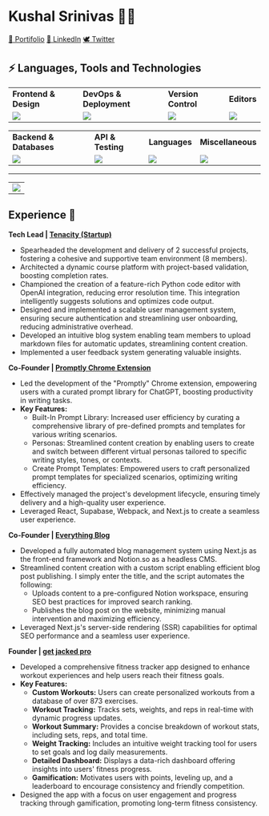 # Kushal Srinivas :technologist:

[📧 Portifolio](https://kushal-portifolio.vercel.app/)
[🔗 LinkedIn](https://www.linkedin.com/in/kushal-s075/) 
[🕊️ Twitter](https://twitter.com/Kushalsrinivasn)
## ⚡ Languages, Tools and Technologies

<table> 
<tr>
<td>
<strong>Frontend & Design</strong>
</td>
<td>
<strong>DevOps & Deployment</strong>
</td>
<td>
<strong>Version Control</strong>
</td>
<td>
<strong>Editors</strong>
</td>
</tr>
<tr>
<td>
<img src = "https://skillicons.dev/icons?i=js,ts,react,nextjs,threejs,redux,bootstrap,materialui,tailwindcss,figma" >
</td>
<td>
<img src = "https://skillicons.dev/icons?i=vercel,azure,docker,aws,githubactions,gcp&theme=dark">
</td>
<td>
<img src = "https://skillicons.dev/icons?i=git,github,gitlab,bash&theme=dark">
</td>
<td>
<img src = "https://skillicons.dev/icons?i=vscode,codepen&theme=dark">
</td>
</tr>
</table>


<table>
<tr>
<td>
<strong>Backend & Databases</strong>
</td>
<td>
<strong>API & Testing</strong>
</td>
<td>
<strong>Languages</strong>
</td>
<td>
<strong>Miscellaneous</strong>
</td>
</tr>
<tr>
<td>
<img src = "https://skillicons.dev/icons?i=nodejs,flask,postgresql,mysql,sequelize,mongodb,supabase,express,firebase&theme=dark">
</td>
<td>
<img src = "https://skillicons.dev/icons?i=postman,graphql,fastapi&theme=dark">
</td>
<td>
<img src = "https://skillicons.dev/icons?i=c,cpp,py,flutter,swift&theme=dark">
</td>
<td>
<img src = "https://skillicons.dev/icons?i=md,raspberrypi,arduino,linux,blender&theme=dark">
</td>
</tr>
</table>
<hr>


<table>
<tr>
<td colspan = "2">
<a href = "https://kushal-portifolio.vercel.app/">
<img src="https://github-readme-activity-graph.vercel.app/graph?username=kushalsrinivas&bg_color=2e3440&hide_border=true&point=false&line=88c0d0&radius=8&area=true&area_color=88c0d0&title_color=ffffff&color=ffffff">
</a>
</td>
</tr>
</table>



## Experience :briefcase:

**Tech Lead | [Tenacity (Startup)](https://tenacity.social/)**

* Spearheaded the development and delivery of 2 successful projects, fostering a cohesive and supportive team environment (8 members).
* Architected a dynamic course platform with project-based validation, boosting completion rates.
* Championed the creation of a feature-rich Python code editor with OpenAI integration, reducing error resolution time. This integration intelligently suggests solutions and optimizes code output.
* Designed and implemented a scalable user management system, ensuring secure authentication and streamlining user onboarding, reducing administrative overhead.
* Developed an intuitive blog system enabling team members to upload markdown files for automatic updates, streamlining content creation.
* Implemented a user feedback system generating valuable insights.

**Co-Founder | [Promptly Chrome Extension](https://promptly-plugin.vercel.app/)**

* Led the development of the "Promptly" Chrome extension, empowering users with a curated prompt library for ChatGPT, boosting productivity in writing tasks.
* **Key Features:**
    * Built-In Prompt Library: Increased user efficiency by curating a comprehensive library of pre-defined prompts and templates for various writing scenarios.
    * Personas: Streamlined content creation by enabling users to create and switch between different virtual personas tailored to specific writing styles, tones, or contexts.
    * Create Prompt Templates: Empowered users to craft personalized prompt templates for specialized scenarios, optimizing writing efficiency.
* Effectively managed the project's development lifecycle, ensuring timely delivery and a high-quality user experience. 
* Leveraged React, Supabase, Webpack, and Next.js to create a seamless user experience.

**Co-Founder | [Everything Blog](https://www.everythingblog.in/)**

* Developed a fully automated blog management system using Next.js as the front-end framework and Notion.so as a headless CMS.
* Streamlined content creation with a custom script enabling efficient blog post publishing. I simply enter the title, and the script automates the following:
    * Uploads content to a pre-configured Notion workspace, ensuring SEO best practices for improved search ranking.
    * Publishes the blog post on the website, minimizing manual intervention and maximizing efficiency.
* Leveraged Next.js's server-side rendering (SSR) capabilities for optimal SEO performance and a seamless user experience.

**Founder | [get jacked pro](https://getjacked.pro/)**

* Developed a comprehensive fitness tracker app designed to enhance workout experiences and help users reach their fitness goals.
* **Key Features:**
    * **Custom Workouts:** Users can create personalized workouts from a database of over 873 exercises.
    * **Workout Tracking:** Tracks sets, weights, and reps in real-time with dynamic progress updates.
    * **Workout Summary:** Provides a concise breakdown of workout stats, including sets, reps, and total time.
    * **Weight Tracking:** Includes an intuitive weight tracking tool for users to set goals and log daily measurements.
    * **Detailed Dashboard:** Displays a data-rich dashboard offering insights into users' fitness progress.
    * **Gamification:** Motivates users with points, leveling up, and a leaderboard to encourage consistency and friendly competition.
* Designed the app with a focus on user engagement and progress tracking through gamification, promoting long-term fitness consistency.

